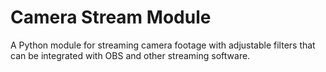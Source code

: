# Camera Stream Module

A Python module for streaming camera footage with adjustable filters that can be integrated with OBS and other streaming software.

